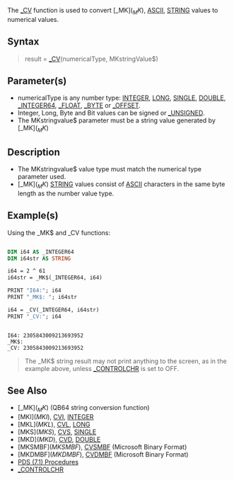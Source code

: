 The [_CV](_CV) function is used to convert [_MK$](_MK$), [ASCII](ASCII), [STRING](STRING) values to numerical values.

## Syntax

> result = [_CV](_CV)(numericalType, MKstringValue$)

## Parameter(s)

* numericalType is any number type: [INTEGER](INTEGER), [LONG](LONG), [SINGLE](SINGLE), [DOUBLE](DOUBLE), [_INTEGER64](_INTEGER64), [_FLOAT](_FLOAT), [_BYTE](_BYTE) or [_OFFSET](_OFFSET).
* Integer, Long, Byte and Bit values can be signed or [_UNSIGNED](_UNSIGNED).
* The MKstringvalue$ parameter must be a string value generated by [_MK$](_MK$)

## Description

* The MKstringvalue$ value type must match the numerical type parameter used. 
* [_MK$](_MK$) [STRING](STRING) values consist of [ASCII](ASCII) characters in the same byte length as the number value type.

## Example(s)

Using the _MK$ and _CV functions:

```vb

DIM i64 AS _INTEGER64
DIM i64str AS STRING

i64 = 2 ^ 61
i64str = _MK$(_INTEGER64, i64)

PRINT "I64:"; i64
PRINT "_MK$: "; i64str

i64 = _CV(_INTEGER64, i64str)
PRINT "_CV:"; i64 

```

```text

I64: 2305843009213693952
_MK$:
_CV: 2305843009213693952

```

> The _MK$ string result may not print anything to the screen, as in the example above, unless [_CONTROLCHR](_CONTROLCHR) is set to OFF.

## See Also

* [_MK$](_MK$) (QB64 string conversion function)
* [MKI$](MKI$), [CVI](CVI), [INTEGER](INTEGER)
* [MKL$](MKL$), [CVL](CVL), [LONG](LONG)
* [MKS$](MKS$), [CVS](CVS), [SINGLE](SINGLE)
* [MKD$](MKD$), [CVD](CVD), [DOUBLE](DOUBLE)
* [MKSMBF$](MKSMBF$), [CVSMBF](CVSMBF) (Microsoft Binary Format)
* [MKDMBF$](MKDMBF$), [CVDMBF](CVDMBF) (Microsoft Binary Format)
* [PDS (7.1) Procedures](PDS-(7.1)-Procedures)
* [_CONTROLCHR](_CONTROLCHR)
